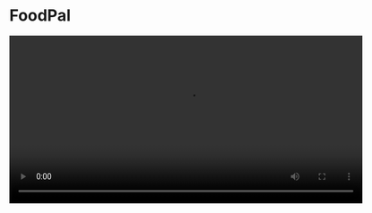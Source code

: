 # FoodPal

<video width="630" height="300" src="https://github.com/amitbd1508/FoodiePal/blob/main/foodpal.mp4"></video>
